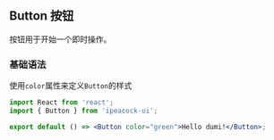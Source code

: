 ## Button 按钮

按钮用于开始一个即时操作。

### 基础语法

使用`color`属性来定义`Button`的样式

```jsx
import React from 'react';
import { Button } from 'ipeacock-ui';

export default () => <Button color="green">Hello dumi!</Button>;
```
